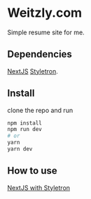 # Weitzly.com

Simple resume site for me.

## Dependencies

[NextJS](https://nextjs.org/)
[Styletron](https://github.com/rtsao/styletron).

## Install

clone the repo and run

```bash
npm install
npm run dev
# or
yarn
yarn dev
```

## How to use

[NextJS with Styletron](https://www.styletron.org/getting-started/#with-nextjs)
